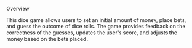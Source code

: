 Overview


This dice game allows users to set an initial amount of money, place bets, and guess the outcome of dice rolls. The game provides feedback on the correctness of the guesses, updates the user's score, and adjusts the money based on the bets placed.


